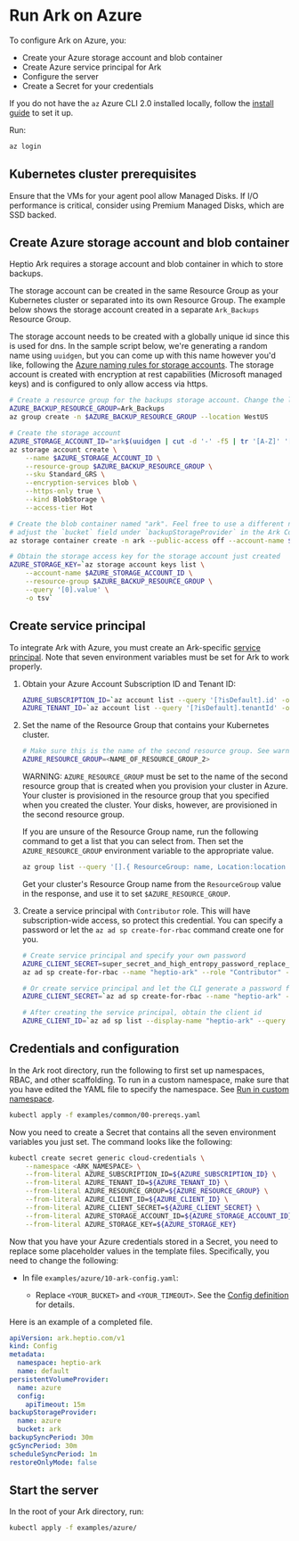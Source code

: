 # Run Ark on Azure

To configure Ark on Azure, you:

* Create your Azure storage account and blob container
* Create Azure service principal for Ark
* Configure the server
* Create a Secret for your credentials

If you do not have the `az` Azure CLI 2.0 installed locally, follow the [install guide][18] to set it up. 

Run:

```bash
az login
```

## Kubernetes cluster prerequisites

Ensure that the VMs for your agent pool allow Managed Disks. If I/O performance is critical,
consider using Premium Managed Disks, which are SSD backed.

## Create Azure storage account and blob container

Heptio Ark requires a storage account and blob container in which to store backups.

The storage account can be created in the same Resource Group as your Kubernetes cluster or
separated into its own Resource Group. The example below shows the storage account created in a
separate `Ark_Backups` Resource Group.

The storage account needs to be created with a globally unique id since this is used for dns. In
the sample script below, we're generating a random name using `uuidgen`, but you can come up with 
this name however you'd like, following the [Azure naming rules for storage accounts][19]. The 
storage account is created with encryption at rest capabilities (Microsoft managed keys) and is 
configured to only allow access via https.

```bash
# Create a resource group for the backups storage account. Change the location as needed.
AZURE_BACKUP_RESOURCE_GROUP=Ark_Backups
az group create -n $AZURE_BACKUP_RESOURCE_GROUP --location WestUS

# Create the storage account
AZURE_STORAGE_ACCOUNT_ID="ark$(uuidgen | cut -d '-' -f5 | tr '[A-Z]' '[a-z]')"
az storage account create \
    --name $AZURE_STORAGE_ACCOUNT_ID \
    --resource-group $AZURE_BACKUP_RESOURCE_GROUP \
    --sku Standard_GRS \
    --encryption-services blob \
    --https-only true \
    --kind BlobStorage \
    --access-tier Hot

# Create the blob container named "ark". Feel free to use a different name; you'll need to
# adjust the `bucket` field under `backupStorageProvider` in the Ark Config accordingly if you do.
az storage container create -n ark --public-access off --account-name $AZURE_STORAGE_ACCOUNT_ID

# Obtain the storage access key for the storage account just created
AZURE_STORAGE_KEY=`az storage account keys list \
    --account-name $AZURE_STORAGE_ACCOUNT_ID \
    --resource-group $AZURE_BACKUP_RESOURCE_GROUP \
    --query '[0].value' \
    -o tsv`
```

## Create service principal

To integrate Ark with Azure, you must create an Ark-specific [service principal][17]. Note that seven environment variables must be set for Ark to work properly.

1. Obtain your Azure Account Subscription ID and Tenant ID:

    ```bash
    AZURE_SUBSCRIPTION_ID=`az account list --query '[?isDefault].id' -o tsv`
    AZURE_TENANT_ID=`az account list --query '[?isDefault].tenantId' -o tsv`
    ```

1. Set the name of the Resource Group that contains your Kubernetes cluster.

    ```bash
    # Make sure this is the name of the second resource group. See warning.
    AZURE_RESOURCE_GROUP=<NAME_OF_RESOURCE_GROUP_2>
    ```

    WARNING: `AZURE_RESOURCE_GROUP` must be set to the name of the second resource group that is created when you provision your cluster in Azure. Your cluster is provisioned in the resource group that you specified when you created the cluster. Your disks, however, are provisioned in the second resource group.

    If you are unsure of the Resource Group name, run the following command to get a list that you can select from. Then set the `AZURE_RESOURCE_GROUP` environment variable to the appropriate value.

    ```bash
    az group list --query '[].{ ResourceGroup: name, Location:location }'
    ```

    Get your cluster's Resource Group name from the `ResourceGroup` value in the response, and use it to set `$AZURE_RESOURCE_GROUP`.

1. Create a service principal with `Contributor` role. This will have subscription-wide access, so protect this credential. You can specify a password or let the `az ad sp create-for-rbac` command create one for you.

    ```bash
    # Create service principal and specify your own password
    AZURE_CLIENT_SECRET=super_secret_and_high_entropy_password_replace_me_with_your_own
    az ad sp create-for-rbac --name "heptio-ark" --role "Contributor" --password $AZURE_CLIENT_SECRET

    # Or create service principal and let the CLI generate a password for you. Make sure to capture the password.
    AZURE_CLIENT_SECRET=`az ad sp create-for-rbac --name "heptio-ark" --role "Contributor" --query 'password' -o tsv`

    # After creating the service principal, obtain the client id
    AZURE_CLIENT_ID=`az ad sp list --display-name "heptio-ark" --query '[0].appId' -o tsv`
    ```

## Credentials and configuration

In the Ark root directory, run the following to first set up namespaces, RBAC, and other scaffolding. To run in a custom namespace, make sure that you have edited the YAML file to specify the namespace. See [Run in custom namespace][0].

```bash
kubectl apply -f examples/common/00-prereqs.yaml
```

Now you need to create a Secret that contains all the seven environment variables you just set. The command looks like the following:

```bash
kubectl create secret generic cloud-credentials \
    --namespace <ARK_NAMESPACE> \
    --from-literal AZURE_SUBSCRIPTION_ID=${AZURE_SUBSCRIPTION_ID} \
    --from-literal AZURE_TENANT_ID=${AZURE_TENANT_ID} \
    --from-literal AZURE_RESOURCE_GROUP=${AZURE_RESOURCE_GROUP} \
    --from-literal AZURE_CLIENT_ID=${AZURE_CLIENT_ID} \
    --from-literal AZURE_CLIENT_SECRET=${AZURE_CLIENT_SECRET} \
    --from-literal AZURE_STORAGE_ACCOUNT_ID=${AZURE_STORAGE_ACCOUNT_ID} \
    --from-literal AZURE_STORAGE_KEY=${AZURE_STORAGE_KEY}
```

Now that you have your Azure credentials stored in a Secret, you need to replace some placeholder values in the template files. Specifically, you need to change the following:

* In file `examples/azure/10-ark-config.yaml`:

  * Replace `<YOUR_BUCKET>` and `<YOUR_TIMEOUT>`. See the [Config definition][8] for details.

Here is an example of a completed file.

```yaml
apiVersion: ark.heptio.com/v1
kind: Config
metadata:
  namespace: heptio-ark
  name: default
persistentVolumeProvider:
  name: azure
  config:
    apiTimeout: 15m
backupStorageProvider:
  name: azure
  bucket: ark
backupSyncPeriod: 30m
gcSyncPeriod: 30m
scheduleSyncPeriod: 1m
restoreOnlyMode: false
```

## Start the server

In the root of your Ark directory, run:

  ```bash
  kubectl apply -f examples/azure/
  ```

  [0]: namespace.md
  [8]: config-definition.md#azure
  [17]: https://docs.microsoft.com/en-us/azure/active-directory/develop/active-directory-application-objects
  [18]: https://docs.microsoft.com/en-us/cli/azure/install-azure-cli
  [19]: https://docs.microsoft.com/en-us/azure/architecture/best-practices/naming-conventions#storage